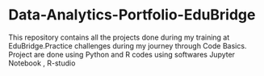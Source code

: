 # Data-Analytics-Portfolio-EduBridge
This repository contains all the projects done during my training at EduBridge.Practice challenges during my journey through Code Basics. Project are done using Python and R codes using softwares Jupyter Notebook , R-studio
